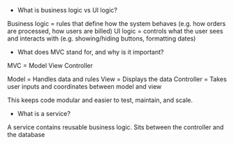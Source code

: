 - What is business logic vs UI logic?

Business logic = rules that define how the system behaves (e.g. how orders are processed, how users are billed)
UI logic = controls what the user sees and interacts with (e.g. showing/hiding buttons, formatting dates)

- What does MVC stand for, and why is it important?

MVC = Model View Controller

Model = Handles data and rules
View = Displays the data
Controller = Takes user inputs and coordinates between model and view

This keeps code modular and easier to test, maintain, and scale.

- What is a service?

A service contains reusable business logic. Sits between the controller and the database